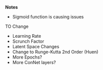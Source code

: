 **Notes**

* Sigmoid function is causing issues

TO Change

* Learning Rate
* Scrunch Factor
* Latent Space Changes
* Change to Runge-Kutta 2nd Order (Huen)
* More Epochs?
* More ConNet layers?
